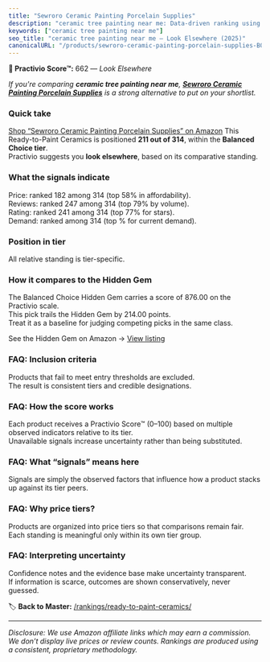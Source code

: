 ```yaml
---
title: "Sewroro Ceramic Painting Porcelain Supplies"
description: "ceramic tree painting near me: Data-driven ranking using the Practivio Score™. Positioned by quality, value, demand, findability, momentum."
keywords: ["ceramic tree painting near me"]
seo_title: "ceramic tree painting near me — Look Elsewhere (2025)"
canonicalURL: "/products/sewroro-ceramic-painting-porcelain-supplies-B0B2Z7RZCZ/"
---
```


**🚫 Practivio Score™:** 662 — _Look Elsewhere_


*If you're comparing **ceramic tree painting near me**, **[Sewroro Ceramic Painting Porcelain Supplies](https://www.amazon.com/dp/B0B2Z7RZCZ?tag=practivio-20)** is a strong alternative to put on your shortlist.*
### Quick take
[Shop “Sewroro Ceramic Painting Porcelain Supplies” on Amazon](https://www.amazon.com/dp/B0B2Z7RZCZ?tag=practivio-20)
This Ready-to-Paint Ceramics is positioned **211 out of 314**, within the **Balanced Choice tier**.  
Practivio suggests you **look elsewhere**, based on its comparative standing.

### What the signals indicate
Price: ranked 182 among 314 (top 58% in affordability).  
Reviews: ranked 247 among 314 (top 79% by volume).  
Rating: ranked 241 among 314 (top 77% for stars).  
Demand: ranked  among 314 (top % for current demand).

### Position in tier
All relative standing is tier-specific.

### How it compares to the Hidden Gem
The Balanced Choice Hidden Gem carries a score of 876.00 on the Practivio scale.  
This pick trails the Hidden Gem by 214.00 points.  
Treat it as a baseline for judging competing picks in the same class.  

See the Hidden Gem on Amazon → [View listing](https://www.amazon.com/dp/B0BN822KLT?tag=practivio-20)

### FAQ: Inclusion criteria
Products that fail to meet entry thresholds are excluded.  
The result is consistent tiers and credible designations.

### FAQ: How the score works
Each product receives a Practivio Score™ (0–100) based on multiple observed indicators relative to its tier.  
Unavailable signals increase uncertainty rather than being substituted.

### FAQ: What “signals” means here
Signals are simply the observed factors that influence how a product stacks up against its tier peers.

### FAQ: Why price tiers?
Products are organized into price tiers so that comparisons remain fair.  
Each standing is meaningful only within its own tier group.

### FAQ: Interpreting uncertainty
Confidence notes and the evidence base make uncertainty transparent.  
If information is scarce, outcomes are shown conservatively, never guessed.


🏷️ **Back to Master:** [/rankings/ready-to-paint-ceramics/](/rankings/ready-to-paint-ceramics/)

---
_Disclosure: We use Amazon affiliate links which may earn a commission. We don’t display live prices or review counts. Rankings are produced using a consistent, proprietary methodology._

